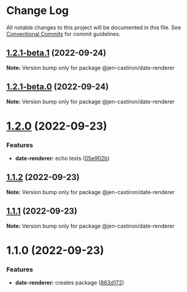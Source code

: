 # Change Log

All notable changes to this project will be documented in this file.
See [Conventional Commits](https://conventionalcommits.org) for commit guidelines.

## [1.2.1-beta.1](https://github.com/jen-castiron/monorepo-test/compare/@jen-castiron/date-renderer@1.2.1-beta.0...@jen-castiron/date-renderer@1.2.1-beta.1) (2022-09-24)

**Note:** Version bump only for package @jen-castiron/date-renderer





## [1.2.1-beta.0](https://github.com/jen-castiron/monorepo-test/compare/@jen-castiron/date-renderer@1.2.0...@jen-castiron/date-renderer@1.2.1-beta.0) (2022-09-24)

**Note:** Version bump only for package @jen-castiron/date-renderer





# [1.2.0](https://github.com/jen-castiron/monorepo-test/compare/@jen-castiron/date-renderer@1.1.2...@jen-castiron/date-renderer@1.2.0) (2022-09-23)


### Features

* **date-renderer:** echo tests ([05e902b](https://github.com/jen-castiron/monorepo-test/commit/05e902bea45f3bcd9521475454bcfb4aec0b3c4d))





## [1.1.2](https://github.com/jen-castiron/monorepo-test/compare/@jen-castiron/date-renderer@1.1.1...@jen-castiron/date-renderer@1.1.2) (2022-09-23)

**Note:** Version bump only for package @jen-castiron/date-renderer





## [1.1.1](https://github.com/jen-castiron/monorepo-test/compare/@jen-castiron/date-renderer@1.1.0...@jen-castiron/date-renderer@1.1.1) (2022-09-23)

**Note:** Version bump only for package @jen-castiron/date-renderer





# 1.1.0 (2022-09-23)


### Features

* **date-renderer:** creates package ([863d172](https://github.com/jen-castiron/monorepo-test/commit/863d1725cca2d6b7d4db8dcc18edfb8762bcb33b))
